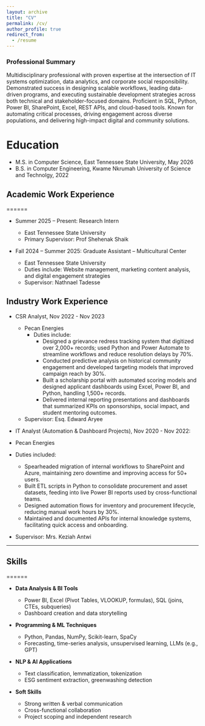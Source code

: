 ```yaml
---
layout: archive
title: "CV"
permalink: /cv/
author_profile: true
redirect_from:
  - /resume
---
```


### **Professional Summary**

Multidisciplinary professional with proven expertise at the intersection of IT systems optimization, data analytics, and corporate social responsibility. Demonstrated success in designing scalable workflows, leading data-driven programs, and executing sustainable development strategies across both technical and stakeholder-focused domains. Proficient in SQL, Python, Power BI, SharePoint, Excel, REST APIs, and cloud-based tools. Known for automating critical processes, driving engagement across diverse populations, and delivering high-impact digital and community solutions.

Education
======
* M.S. in Computer Science, East Tennessee State University, May 2026
* B.S. in Computer Engineering, Kwame Nkrumah University of Science and Technolgy, 2022

## Academic Work Experience

======
* Summer 2025 – Present: Research Intern
  * East Tennessee State University
  * Primary Supervisor: Prof Shehenak Shaik
 

* Fall 2024 – Summer 2025: Graduate Assistant – Multicultural Center

  * East Tennessee State University
  * Duties include: Website management, marketing content analysis, and digital engagement strategies
  * Supervisor: Nathnael Tadesse
  
## Industry Work Experience
* CSR Analyst, Nov 2022 - Nov 2023  
  * Pecan Energies
    * Duties include: 
      * Designed a grievance redress tracking system that digitized over 2,000+ records; used Python and Power Automate to streamline workflows and reduce resolution delays by 70%.
      * Conducted predictive analysis on historical community engagement and developed targeting models that improved campaign reach by 30%.
      * Built a scholarship portal with automated scoring models and designed applicant dashboards using Excel, Power BI, and Python, handling 1,500+ records.
      * Delivered internal reporting presentations and dashboards that summarized KPIs on sponsorships, social impact, and student mentoring outcomes.
  * Supervisor: Esq. Edward Aryee

* IT Analyst (Automation & Dashboard Projects), Nov 2020 - Nov 2022:
 * Pecan Energies
  * Duties included: 
    * Spearheaded migration of internal workflows to SharePoint and Azure, maintaining zero downtime and improving access for 50+ users.
    * Built ETL scripts in Python to consolidate procurement and asset datasets, feeding into live Power BI reports used by cross-functional teams.
    * Designed automation flows for inventory and procurement lifecycle, reducing manual work hours by 30%.
    * Maintained and documented APIs for internal knowledge systems, facilitating quick access and onboarding.
  * Supervisor: Mrs. Keziah Antwi

---

## Skills

======

* **Data Analysis & BI Tools**

  * Power BI, Excel (Pivot Tables, VLOOKUP, formulas), SQL (joins, CTEs, subqueries)
  * Dashboard creation and data storytelling

* **Programming & ML Techniques**

  * Python, Pandas, NumPy, Scikit-learn, SpaCy
  * Forecasting, time-series analysis, unsupervised learning, LLMs (e.g., GPT)

* **NLP & AI Applications**

  * Text classification, lemmatization, tokenization
  * ESG sentiment extraction, greenwashing detection

* **Soft Skills**

  * Strong written & verbal communication
  * Cross-functional collaboration
  * Project scoping and independent research
